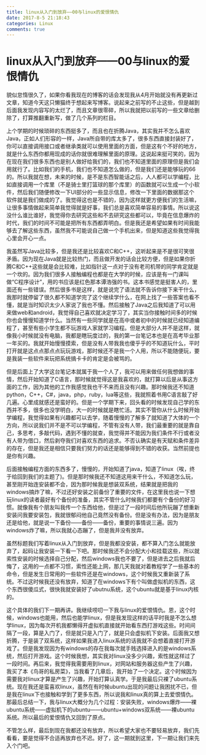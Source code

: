 ```yaml
---
title: linux从入门到放弃——00与linux的爱恨情仇
date: 2017-8-5 21:18:43
categories: Linux
comments: true
---
```


# linux从入门到放弃——00与linux的爱恨情仇

貌似怠惰很久了，如果你看我现在的博客的话会发现我从4月开始就没有再更新过文章，知道今天这只懒猫终于想起来写博客。说起来之前写的不止这些，但是越到后面我发现内容写的太烂了，而且文章很零碎，所以我就把以前写的一些文章给删除了，打算推翻重新写，做了几个系列的栏目。

上个学期的时候琐碎的东西挺多了，而且也在折腾Java，其实我并不怎么喜欢Java，正如人们形容的一样，Java所自带的库太多了，很多东西直接封装好了，你可以直接调用接口或者继承类就可以使用里面的方面，但是这有个不好的地方，就是什么东西你都用现成的话你就很难理解里面的原理。这说起来挺可笑的，因为在现在我们很多东西也是别人做好给我们的，我们也不知道里面的原理但是我们会用就行了。比如我们的手机，我们也不知道怎么做的，但是我们还是能够玩的66的。所以我就在想，未来的时候，是不是东西智能话之后，人人都可以学编程，比如直接调用一个库里（不是骑士里打篮球的那个库里）的函数就可以生成一个小软件，然后我们随便修改一下UI部分的一些显示信息，修改一下里面的数据那这个软件就是我们做成的了。我觉得这也是不错的，因为这样就更方便我们的生活嘛，让很多事情做起来简单我觉得就是好事，我们总是喜欢简单容易的事情。所以说这没什么谁比谁好，我觉得你去研究这些和不去研究这些都可以，毕竟在信息爆炸的时代，我们的时间不可能是把所有东西都弄明白。但是我还是希望如果有时间我能够去了解这些东西，虽然我不可能说自己做一个手机出来，但是知道这些我觉得我心里会开心一点。

我虽然写Java比较多，但是我还是比较喜欢C和C++，这听起来是不是很可笑很矛盾。因为现在Java就是比较热门，而且做开发的话会比较方便，但是如果你折腾C和C++这些就是会比较难，比如指针这一点对于没有老司机带的同学肯定就是一个坎的。因为我们很多人接触编程也都是在大学的时候，应该是有一门课叫做“C程序设计”，用的书应该是红色那本谭浩强的书。这本书感觉是挺害人的，里面还有一些错误。然后很多书是这样，就是说完了语法就不告诉你接下来干什么，我那时就停留了很久都不知道学完了这个继续学什么，在网上找了一些答案也看不懂，就是当时知识太少人家说了我也不懂。然后接触了Java之后我知道了可以用来做web和android，我觉得自己喜欢就决定学习了，其实当你接触时间多的时候你也会慢慢知道学什么。当然有一些同学就是在高中或者初中的时候就已经知道编程了，甚至有些小学生都不玩游戏人家就学习编程。但是大部分人并不是这样，就像我小时候就没有电脑，我都是瞎玩度过的，我的第一台笔记本也是在高考毕业那一年买的。我就开始慢慢摸索，但是没有人带我我也傻乎乎的不知道玩什么，平时打开就是这点点那点点玩玩游戏，那时候还不是我一个人用，所以不能随便玩，要是我装一些软件来玩把系统搞卡卡的肯定是会被骂的。

但是后面上了大学这台笔记本就属于我一个人了，我可以用来做任何我想做的事情，然后开始知道了C语言，那时候就觉得这是我喜欢的，就打算以后是从事这方面的工作，因为其他的工作我感觉我也干不来而且没有兴趣。那时候我还不知道python，C++，C#，java，php，ruby，lua等这些，我就照着书用C语言敲了好几遍。心里成就感还是蛮好的。但是一个学期下来，回头看的时候发现自己学的东西并不多，很多也没学明白，大一的时候就是瞎忙活。其实不管你从什么时候开始学编程，我觉得如果有兴趣都可以去学，随着慢慢的了解多了就知道了大体的一个方向，所以说我们并不是不可以学编程，不管有没有人带，我们最重要的就是靠自己，多思考，多敲代码，遇到不懂的就查，我觉得并不能因为我们条件不行或者没有人带为借口，然后剥夺我们对喜欢东西的追求。不否认确实是有天赋和条件差异的存在，但是我还是相信只要我们努力的话还是能够得到不错的收获。当然前提也是你有兴趣。

后面接触编程方面的东西多了，慢慢的，开始知道了java，知道了linux（唉，终于给回到我们的主题了)。但是那时候我还不知道这用来干什么，不知道怎么玩，甚至刚开始连安装都不会，因为那时候我是想装双系统，结果就是把我的windows搞炸了嘛，不过还好安装之前备份了重要的文件，在这里我也说一下想玩linux的读者最好有个备份的准备，其实不管什么时候我们都要有个备份的好习惯。就像我有个朋友叫我传一个东西给他，但是过了一段时间后他所玩蹦了想重新安装问我要安装包，我就很郁闷他自己竟然没有备份。但是没有办法，因为是朋友还是给他，就是说一下备份——备份——备份，重要的事情说三遍。因为windows炸了嘛，所以我就心态蹦了，但是我并没有放弃。

虽然标题我们写着linux从入门到放弃，但是我都没安装，都不算入门怎么就能放弃了，起码让我安装一下看一下吧。那时候我还不会分配大小和挂载这些，所以就索性安装的时候选择自己分配，然后windows我也不要了，但是进去之后我就后悔了，这用的一点都不习惯，索性还能上网，那几天我就对着教程学了一些基本的命令，但是发生日常用的一些软件还是在windows，这个时候我又重新装了系统。不过这时候我还没有放弃，知道了在windows下有个叫做虚拟机的东西，这个东西很傻瓜式，很快我就安装好了ubutnu系统，这个ubuntu就是基于linux内核的。

这个具体的我们下一期再讲。我继续唠叨一下我与linux的爱恨情仇。恩，这个时候，windows也能用，然后也能学linux，但是我发现这样的话平时我是不怎么想学linux，因为每次开机我都懒得开虚拟机直接就开始看东西打游戏这些。时间间隔了一段，算是入门了，但是就只是入门了，就是只会虚拟机下安装。后面我又想折腾，于是装了双系统，这样如果我进入linux系统的话我就不会想着直接打开游戏了。但是我发现因为有windows的存在我每次就手贱选择进入的是windows系统，然后打开游戏。这个时候我想，其实我对linux没多少兴趣，索性就这样过了一段时间。再后来，我觉得我需要用到linux，对网站和服务器这些产生了兴趣，我买了本《鸟哥的私房菜》，当我看了几章后，我开始了一个决定。这个时候因为需要我对linux才算是产生了兴趣，开始打算认真学。于是我最后只裸了ubuntu系统。现在我还是蛮喜欢linux，虽然在有时候ubuntu出现的问题让我困扰不已，但是我在linux下也接触和学到了更多东西，所以说我和linux真的算上去爱恨情仇。那最后总结一下，我与linux大概分为几个过程：安装失败，windows爆炸——裸ubuntu系统——虚拟机下的ubuntu——ubuntu+windows双系统——裸ubuntu系统。所以最后的爱恨情仇又回到了原点。

不管怎么样，最后到现在我都还没有放弃，所以希望大家也不要轻易放弃，我们先看看，要是觉得不合适再放弃也不迟。好了，这一期就到这里，下一期让我们来先入个门吧。



